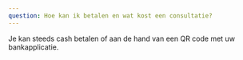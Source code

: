 ```yaml
---
question: Hoe kan ik betalen en wat kost een consultatie?
---
```


Je kan steeds cash betalen of aan de hand van een QR code met uw bankapplicatie.

